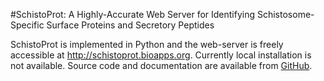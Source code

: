 #SchistoProt: A Highly-Accurate Web Server for Identifying Schistosome-Specific Surface Proteins and Secretory Peptides

SchistoProt is implemented in Python and the web-server is freely accessible at http://schistoprot.bioapps.org. Currently local installation is not available. Source code and documentation are available from [GitHub](https://github.com/shihabhasan/schistoprot).
